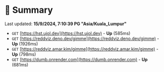 # 📖 Summary
Last updated: **15/9/2024, 7:10:39 PG "Asia/Kuala_Lumpur"**

- `GET` [https://hst.ujol.dev](https://hst.ujol.dev) - **Up** (585ms)
- `GET` [https://reddviz.deno.dev/gimme](https://reddviz.deno.dev/gimme) - **Up** (1926ms)
- `GET` [https://reddviz.amar.kim/gimme](https://reddviz.amar.kim/gimme) - **Up** (798ms)
- `GET` [https://dumb.onrender.com](https://dumb.onrender.com) - **Up** (681ms)
